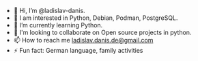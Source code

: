 - 👋 Hi, I’m @ladislav-danis.
- 👀 I am interested in Python, Debian, Podman, PostgreSQL.
- 🌱 I’m currently learning Python.
- 💞️ I'm looking to collaborate on Open source projects in python.
- 📫 How to reach me ladislav.danis.de@gmail.com
- ⚡ Fun fact: German language, family activities

<!---
ladislav-danis/ladislav-danis is a ✨ special ✨ repository because its `README.md` (this file) appears on your GitHub profile.
You can click the Preview link to take a look at your changes.
--->
